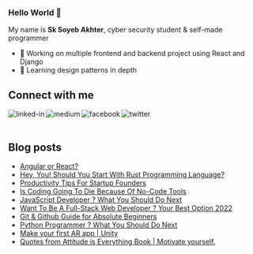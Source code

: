 ### Hello World 👋
My name is **Sk Soyeb Akhter**, cyber security student & self-made programmer
- 🔭 Working on multiple frontend and backend project using React and Django
- 🌱 Learning design patterns in depth


## Connect with me
[<img align="left" alt="linked-in" src="https://img.shields.io/badge/linkedin-%230077B5.svg?&style=for-the-badge&logo=linkedin&logoColor=white" />](https://www.linkedin.com/in/sk-soyeb-akhter-77b6a6222/)

[<img align="left" alt="medium" src="https://img.shields.io/badge/medium-%2312100E.svg?&style=for-the-badge&logo=medium&logoColor=white" />](https://sk-soyeb-akhter.medium.com/)


[<img align="left" alt="facebook" src="https://img.shields.io/badge/facebook-%231877F2.svg?&style=for-the-badge&logo=facebook&logoColor=white" />](https://www.facebook.com/soyebakhter7777/)

[<img align="left" alt="twitter" src="https://img.shields.io/badge/twitter-%231DA1F2.svg?&style=for-the-badge&logo=twitter&logoColor=white" />](https://twitter.com/sk_soyeb_akhter)

<br></br>
## Blog posts
<!-- BLOG-POST-LIST:START -->
- [Angular or React?](https://sk-soyeb-akhter.medium.com/angular-or-react-5eb27064510f?source=rss-2031c928a537------2)
- [Hey, You! Should You Start With Rust Programming Language?](https://sk-soyeb-akhter.medium.com/hey-you-should-you-start-with-rust-programming-language-95802b276352?source=rss-2031c928a537------2)
- [Productivity Tips For Startup Founders](https://sk-soyeb-akhter.medium.com/productivity-tips-for-startup-founders-4e6afa3882e7?source=rss-2031c928a537------2)
- [Is Coding Going To Die  Because Of No-Code Tools](https://sk-soyeb-akhter.medium.com/is-coding-going-to-die-because-of-no-code-tools-d074fb24634e?source=rss-2031c928a537------2)
- [JavaScript Developer ? What You Should Do Next](https://sk-soyeb-akhter.medium.com/javascript-developer-what-you-should-do-next-c3c1b6b4b8e7?source=rss-2031c928a537------2)
- [Want To Be A Full-Stack Web Developer ? Your Best Option 2022](https://sk-soyeb-akhter.medium.com/want-to-be-a-full-stack-web-developer-your-best-option-2022-631975c36f2?source=rss-2031c928a537------2)
- [Git &amp; Github Guide for Absolute Beginners](https://sk-soyeb-akhter.medium.com/git-github-guide-for-absolute-beginners-e1803c89bf7d?source=rss-2031c928a537------2)
- [Python Programmer ? What You Should Do Next](https://sk-soyeb-akhter.medium.com/python-programmer-what-you-should-do-next-de7fbc65a9a9?source=rss-2031c928a537------2)
- [Make your first AR app | Unity](https://sk-soyeb-akhter.medium.com/make-your-first-ar-app-unity-ca40b874017?source=rss-2031c928a537------2)
- [Quotes from Attitude is Everything Book | Motivate yourself.](https://sk-soyeb-akhter.medium.com/quotes-from-attitude-is-everything-book-motivate-yourself-b505a8eaf2a2?source=rss-2031c928a537------2)
<!-- BLOG-POST-LIST:END -->
